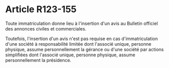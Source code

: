 # Article R123-155

<p>Toute immatriculation donne lieu à l'insertion d'un avis au Bulletin officiel des annonces civiles et commerciales.</p><p>Toutefois, l'insertion d'un avis n'est pas requise en cas d'immatriculation d'une société à responsabilité limitée dont l'associé unique, personne physique, assume personnellement la gérance ou d'une société par actions simplifiées dont l'associé unique, personne physique, assume personnellement la présidence.</p>
